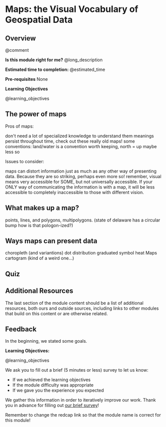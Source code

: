 <!--

author:   Elizabeth Drellich
email:    drelliche@chop.edu
version:  0.0.1
module_template_version: 2.0.1
language: en
narrator: UK English Female
title: Maps: the Visual Vocabulary of Geospatial Data
comment:  This is a general overview of how geospatial data can be presented visually using maps.
long_description: Although maps can be extremely effective ways to receive information with limited specialized knowledge, creating them requires some specialized vocabulary. This modules if for learners who want to move beyond reading maps and are considering making their own maps.
estimated_time: ?? minutes

@learning_objectives  

After completion of this module, learners will be able to:

- specify mapping conventions
- describe types of geospatial data
- identify common types of maps

@end

link:  https://chop-dbhi-arcus-education-website-assets.s3.amazonaws.com/css/styles.css

script: https://kit.fontawesome.com/83b2343bd4.js

-->

# Maps: the Visual Vocabulary of Geospatial Data

<div class = "overview">

## Overview
@comment

**Is this module right for me?** @long_description

**Estimated time to completion:** @estimated_time

**Pre-requisites**
None

**Learning Objectives**

@learning_objectives

</div>


## The power of maps

Pros of maps:

don't need a lot of specialized knowledge to understand them
meanings persist throughout time, check out these really old maps!
some conventions: land/water is a convention worth keeping, north = up maybe less so

Issues to consider:

maps can distort information just as much as any other way of presenting data. Because they are so striking, perhaps even more so!
remember, visual means very accessible for SOME, but not universally accessible. If your ONLY way of communicating the information is with a map, it will be less accessible to completely inaccessible to those with different vision.  

## What makes up a map?

points, lines, and polygons, multipolygons. (state of delaware has a circular bump how is that pologon-ized?)

## Ways maps can present data

choropleth (and variantions)
dot distribution
graduated symbol
heat Maps
cartogram (kind of a weird one...)

## Quiz



## Additional Resources

The last section of the module content should be a list of additional resources, both ours and outside sources, including links to other modules that build on this content or are otherwise related.

## Feedback

In the beginning, we stated some goals.

**Learning Objectives:**

@learning_objectives

We ask you to fill out a brief (5 minutes or less) survey to let us know:

* If we achieved the learning objectives
* If the module difficulty was appropriate
* If we gave you the experience you expected

We gather this information in order to iteratively improve our work.  Thank you in advance for filling out [our brief survey](https://redcap.chop.edu/surveys/?s=KHTXCXJJ93&module_name=%22Module+Template%22)!

Remember to change the redcap link so that the module name is correct for this module!
